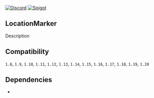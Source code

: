 [![Discord](https://img.shields.io/badge/Discord-Support-blue?style=for-the-badge&logo=discord&logoColor=white)](https://discord.gg/FmaRPpcx7f)
[![Spigot](https://img.shields.io/badge/Spigot-Download-orange?style=for-the-badge&logo=spigotmc&logoColor=white)](https://www.spigotmc.org/resources/.../)


## LocationMarker
Description

## Compatibility
`1.8`, `1.9`, `1.10`, `1.11`, `1.12`, `1.13`, `1.14`, `1.15`, `1.16`, `1.17`, `1.18`, `1.19`, `1.20`

## Dependencies
- []()
